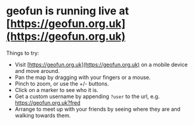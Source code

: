 # geofun is running live at [https://geofun.org.uk](https://geofun.org.uk)

Things to try:
- Visit [https://geofun.org.uk](https://geofun.org.uk) on a mobile device and move around.
- Pan the map by dragging with your fingers or a mouse.
- Pinch to zoom, or use the +/- buttons.
- Click on a marker to see who it is.
- Get a custom username by appending ```?user``` to the url, e.g. https://geofun.org.uk?fred
- Arrange to meet up with your friends by seeing where they are and walking towards them.
